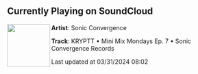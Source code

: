 ## Currently Playing on SoundCloud

[<img align="left" width="100" src="https://i1.sndcdn.com/artworks-k3kyUbTW3JZAqr7O-Frt8mQ-t500x500.jpg">](https://soundcloud.com/sonicconvergencerecords/kryptt-mini-mix-mondays-ep-6-sonic-convergence-records)

**Artist**: Sonic Convergence 

**Track**: KRYPTT • Mini Mix Mondays Ep. 7 • Sonic Convergence Records

Last updated at 03/31/2024 08:02
